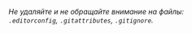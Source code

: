 _Не удаляйте и не обращайте внимание на файлы:_<br>
_`.editorconfig`, `.gitattributes`, `.gitignore`._


